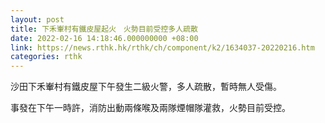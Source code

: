 ```yaml
---
layout: post
title: 下禾輋村有鐵皮屋起火　火勢目前受控多人疏散
date: 2022-02-16 14:18:46.000000000 +08:00
link: https://news.rthk.hk/rthk/ch/component/k2/1634037-20220216.htm
categories: rthk
---
```


沙田下禾輋村有鐵皮屋下午發生二級火警，多人疏散，暫時無人受傷。

事發在下午一時許，消防出動兩條喉及兩隊煙帽隊灌救，火勢目前受控。

